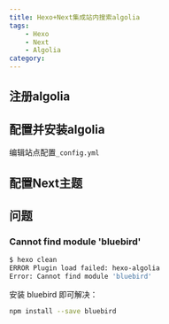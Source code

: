 ```yaml
---
title: Hexo+Next集成站内搜索algolia
tags: 
    - Hexo
    - Next
    - Algolia
category: 
---
```


## 注册algolia


## 配置并安装algolia
编辑站点配置`_config.yml`

## 配置Next主题


## 问题

### Cannot find module 'bluebird'
``` bash
$ hexo clean
ERROR Plugin load failed: hexo-algolia
Error: Cannot find module 'bluebird'
```
安装 bluebird 即可解决：  
``` bash
npm install --save bluebird
```